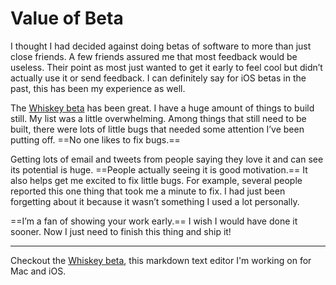 # Value of Beta

I thought I had decided against doing betas of software to more than just close friends. A few friends assured me that most feedback would be useless. Their point as most just wanted to get it early to feel cool but didn’t actually use it or send feedback. I can definitely say for iOS betas in the past, this has been my experience as well.

The [Whiskey beta](http://usewhiskey.com) has been great. I have a huge amount of things to build still. My list was a little overwhelming. Among things that still need to be built, there were lots of little bugs that needed some attention I’ve been putting off. ==No one likes to fix bugs.==

Getting lots of email and tweets from people saying they love it and can see its potential is huge. ==People actually seeing it is good motivation.== It also helps get me excited to fix little bugs. For example, several people reported this one thing that took me a minute to fix. I had just been forgetting about it because it wasn’t something I used a lot personally.

==I’m a fan of showing your work early.== I wish I would have done it sooner. Now I just need to finish this thing and ship it!

---

Checkout the [Whiskey beta](http://usewhiskey.com), this markdown text editor I'm working on for Mac and iOS.
